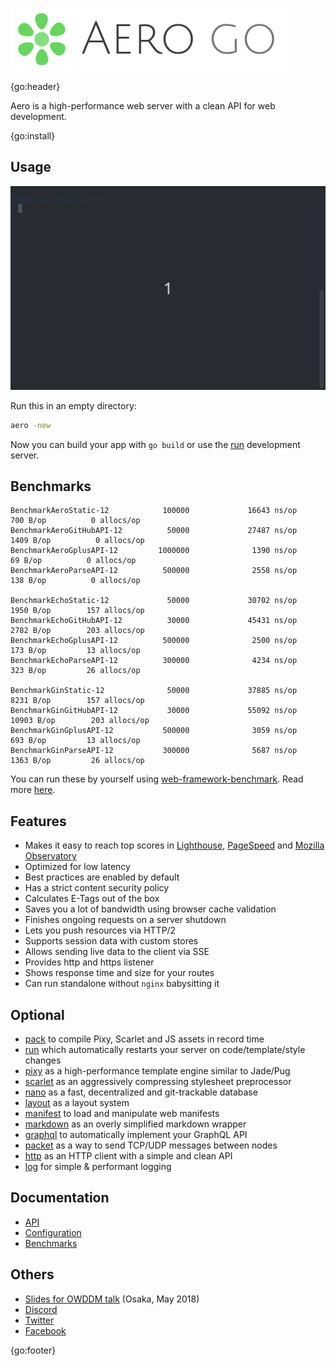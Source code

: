 ![Aero Go Logo](docs/media/aero.go.png)

{go:header}

Aero is a high-performance web server with a clean API for web development.

{go:install}

## Usage

![Aero usage](docs/media/usage.apng)

Run this in an empty directory:

```bash
aero -new
```

Now you can build your app with `go build` or use the [run](https://github.com/aerogo/run) development server.

## Benchmarks

```text
BenchmarkAeroStatic-12            100000             16643 ns/op             700 B/op          0 allocs/op
BenchmarkAeroGitHubAPI-12          50000             27487 ns/op            1409 B/op          0 allocs/op
BenchmarkAeroGplusAPI-12         1000000              1390 ns/op              69 B/op          0 allocs/op
BenchmarkAeroParseAPI-12          500000              2558 ns/op             138 B/op          0 allocs/op

BenchmarkEchoStatic-12             50000             30702 ns/op            1950 B/op        157 allocs/op
BenchmarkEchoGitHubAPI-12          30000             45431 ns/op            2782 B/op        203 allocs/op
BenchmarkEchoGplusAPI-12          500000              2500 ns/op             173 B/op         13 allocs/op
BenchmarkEchoParseAPI-12          300000              4234 ns/op             323 B/op         26 allocs/op

BenchmarkGinStatic-12              50000             37885 ns/op            8231 B/op        157 allocs/op
BenchmarkGinGitHubAPI-12           30000             55092 ns/op           10903 B/op        203 allocs/op
BenchmarkGinGplusAPI-12           500000              3059 ns/op             693 B/op         13 allocs/op
BenchmarkGinParseAPI-12           300000              5687 ns/op            1363 B/op         26 allocs/op
```

You can run these by yourself using [web-framework-benchmark](https://github.com/akyoto/web-framework-benchmark). Read more [here](docs/Benchmarks.md).

## Features

- Makes it easy to reach top scores in [Lighthouse](https://developers.google.com/web/tools/lighthouse/), [PageSpeed](https://developers.google.com/speed/pagespeed/insights/) and [Mozilla Observatory](https://observatory.mozilla.org/)
- Optimized for low latency
- Best practices are enabled by default
- Has a strict content security policy
- Calculates E-Tags out of the box
- Saves you a lot of bandwidth using browser cache validation
- Finishes ongoing requests on a server shutdown
- Lets you push resources via HTTP/2
- Supports session data with custom stores
- Allows sending live data to the client via SSE
- Provides http and https listener
- Shows response time and size for your routes
- Can run standalone without `nginx` babysitting it

## Optional

- [pack](https://github.com/aerogo/pack) to compile Pixy, Scarlet and JS assets in record time
- [run](https://github.com/aerogo/run) which automatically restarts your server on code/template/style changes
- [pixy](https://github.com/aerogo/pixy) as a high-performance template engine similar to Jade/Pug
- [scarlet](https://github.com/aerogo/scarlet) as an aggressively compressing stylesheet preprocessor
- [nano](https://github.com/aerogo/nano) as a fast, decentralized and git-trackable database
- [layout](https://github.com/aerogo/layout) as a layout system
- [manifest](https://github.com/aerogo/manifest) to load and manipulate web manifests
- [markdown](https://github.com/aerogo/markdown) as an overly simplified markdown wrapper
- [graphql](https://github.com/aerogo/graphql) to automatically implement your GraphQL API
- [packet](https://github.com/aerogo/packet) as a way to send TCP/UDP messages between nodes
- [http](https://github.com/aerogo/http) as an HTTP client with a simple and clean API
- [log](https://github.com/aerogo/log) for simple & performant logging

## Documentation

- [API](docs/API.md)
- [Configuration](docs/Configuration.md)
- [Benchmarks](docs/Benchmarks.md)

## Others

- [Slides for OWDDM talk](https://docs.google.com/presentation/d/166I69goLEVuvuFeeRfUu8c5lwl2_HAeSi2SZyzIuEKg/edit) (Osaka, May 2018)
- [Discord](https://discord.gg/V3y4xTY)
- [Twitter](https://twitter.com/aeroframework)
- [Facebook](https://www.facebook.com/aeroframework/)

{go:footer}
